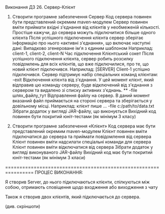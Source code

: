 Виконання ДЗ 26. Сервер-Клієнт

1. Створити програмне забезпечення Сервер
Код сервера повинен бути представлений окремим maven-модулем
Сервер повинен вміти приймати вхідні з'єднання від клієнтів у необмеженій кількості. Простіше кажучи, до сервера можуть підключитися більше одного клієнта
Після успішного підключення клієнта сервер зберігає інформацію про нього «активні з'єднання», що включає наступні дані:
Випадково згенероване ім'я з єдиним шаблоном
Наприклад: client-1, client-2, client-N
Час підключення
Клієнтський сокет
Після успішного підключення клієнта, сервер робить розсилку повідомлень для всіх клієнтів, що вже підключилися, про те, що новий клієнт підключився.
Наприклад: [SERVER] Client-1 успішно підключився.
Сервер підтримує набір спеціальних команд клієнтам:
-exit
Відключення клієнта від з'єднання.
У цей момент клієнт, який відправив цю команду серверу, буде відключений від з'єднання з сервером та видалено зі списку активних з'єднань.
** -file шлях_файлу_тут
Відправлення файлу на сервер.
В даний момент вказаний файл приймається на стороні сервера та зберігається у довільному місці.
Наприклад: клієнт пише ... -file c:/path/to/data.txt
Зібрати додаток у вигляді JAR-файлу, що виконується
Вихідний код повинен бути покритий юніт-тестами (як мінімум 3 класу)

2. Створити програмне забезпечення «Клієнт»
Код сервера має бути представлений окремим maven-модулем
Клієнт повинен вміти підключатися до сервера та приймати повідомлення від сервера
Клієнт повинен вміти надсилати спеціальні команди для сервера
Клієнт повинен вміти відключатися від сервера
Зібрати додаток у вигляді виконуваного JAR-файлу
Вихідний код має бути покритий юніт-тестами (як мінімум 3 класи)

================================================================
ПРОЦЕС ВИКОНАННЯ:

Я створив Server, до нього підключаються клієнти, спілкуються між собою, отримають сповіщення щодо входження або виходження з чату

Також я створив двох клієнтів, який підключається до сервера. 

(див. скріншоти)


